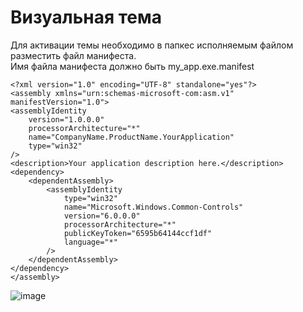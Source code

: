 # Визуальная тема
Для активации темы необходимо в папкес исполняемым файлом разместить файл манифеста.  
Имя файла манифеста должно быть my_app.exe.manifest  
```
<?xml version="1.0" encoding="UTF-8" standalone="yes"?>
<assembly xmlns="urn:schemas-microsoft-com:asm.v1" manifestVersion="1.0">
<assemblyIdentity
    version="1.0.0.0"
    processorArchitecture="*"
    name="CompanyName.ProductName.YourApplication"
    type="win32"
/>
<description>Your application description here.</description>
<dependency>
    <dependentAssembly>
        <assemblyIdentity
            type="win32"
            name="Microsoft.Windows.Common-Controls"
            version="6.0.0.0"
            processorArchitecture="*"
            publicKeyToken="6595b64144ccf1df"
            language="*"
        />
    </dependentAssembly>
</dependency>
</assembly>
```

![image](https://github.com/alzoi/cpp/assets/20499566/c9533a90-4ed1-48c0-8ac4-c472f46365b8)
